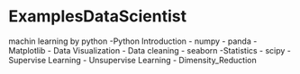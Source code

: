 # ExamplesDataScientist
machin learning by python -Python Introduction - numpy - panda - Matplotlib - Data Visualization - Data cleaning - seaborn -Statistics  - scipy - Supervise Learning - Unsupervise Learning - Dimensity_Reduction

